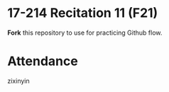 # 17-214 Recitation 11 (F21)
**Fork** this repository to use for practicing Github flow.

# Attendance
zixinyin